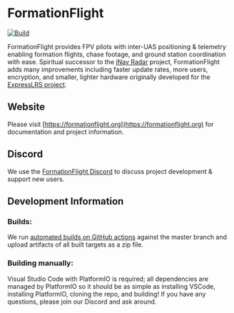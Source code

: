 # FormationFlight  

[![Build](https://github.com/FormationFlight/FormationFlight/actions/workflows/build.yml/badge.svg)](https://github.com/FormationFlight/FormationFlight/actions/workflows/build.yml)

FormationFlight provides FPV pilots with inter-UAS positioning & telemetry enabling formation flights, chase footage, and ground station coordination with ease. Spiritual successor to the [iNav Radar](https://github.com/OlivierC-FR/ESP32-INAV-Radar) project, FormationFlight adds many improvements including faster update rates, more users, encryption, and smaller, lighter hardware originally developed for the [ExpressLRS project](https://github.com/ExpressLRS/ExpressLRS).

## Website

Please visit [https://formationflight.org](https://formationflight.org) for documentation and project information.

## Discord

We use the [FormationFlight Discord](https://discord.gg/s6vEaN3Ucj) to discuss project development & support new users. 

## Development Information

### Builds:
We run [automated builds on GitHub actions](https://github.com/FormationFlight/FormationFlight/actions) against the master branch and upload artifacts of all built targets as a zip file.

### Building manually:
Visual Studio Code with PlatformIO is required; all dependencies are managed by PlatformIO so it should be as simple as installing VSCode, installing PlatformIO, cloning the repo, and building! If you have any questions, please join our Discord and ask around.
